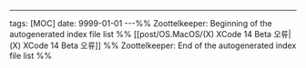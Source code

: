 ---
tags: [MOC]
date: 9999-01-01
---%% Zoottelkeeper: Beginning of the autogenerated index file list  %%
 [[post/OS.MacOS/(X) XCode 14 Beta 오류|(X) XCode 14 Beta 오류]]
%% Zoottelkeeper: End of the autogenerated index file list  %%
